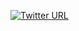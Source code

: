 <!--
**GeorgePlotnikov/georgeplotnikov** is a ✨ _special_ ✨ repository because its `README.md` (this file) appears on your GitHub profile.

Here are some ideas to get you started:

- 🔭 I’m currently working on ...
- 🌱 I’m currently learning ...
- 👯 I’m looking to collaborate on ...
- 🤔 I’m looking for help with ...
- 💬 Ask me about ...
- 📫 How to reach me: [@0xGeorgii](https://www.twitter.com/0xGeorgii)
- 😄 Pronouns: ...
- ⚡ Fun fact: ...
-->

[![Twitter URL](https://img.shields.io/twitter/url/https/twitter.com/0xGeorgii.svg?style=social&label=Follow%20%400xGeorgii)](https://twitter.com/0xGeorgii)
